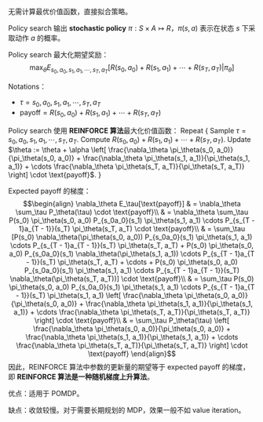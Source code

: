 无需计算最优价值函数，直接拟合策略。

Policy search 输出 **stochastic policy** $\pi: S \times A \mapsto R$，$\pi(s, a)$ 表示在状态 $s$ 下采取动作 $a$ 的概率。

Policy search 最大化期望奖励：
$$\max_\theta E_{s_0, a_0, s_1, a_1, \cdots, s_T, a_T}[R(s_0, a_0) + R(s_1, a_1) + \cdots + R(s_T, a_T) | \pi_\theta]$$

Notations：
- $\tau = s_0, a_0, s_1, a_1, \cdots, s_T, a_T$
- $\text{payoff} = R(s_0, a_0) + R(s_1, a_1) + \cdots + R(s_T, a_T)$

Policy search 使用 **REINFORCE 算法**最大化价值函数：
Repeat {
	Sample $\tau = s_0, a_0, s_1, a_1, \cdots, s_T, a_T$.
	Compute $R(s_0, a_0) + R(s_1, a_1) + \cdots + R(s_T, a_T)$.
	Update $\theta := \theta + \alpha \left[ \frac{\nabla_\theta \pi_\theta(s_0, a_0)}{\pi_\theta(s_0, a_0)} + \frac{\nabla_\theta \pi_\theta(s_1, a_1)}{\pi_\theta(s_1, a_1)} + \cdots \frac{\nabla_\theta \pi_\theta(s_T, a_T)}{\pi_\theta(s_T, a_T)} \right] \cdot \text{payoff}$.
}

Expected payoff 的梯度：
$$\begin{align}
\nabla_\theta E_\tau[\text{payoff}] & = \nabla_\theta \sum_\tau P_\theta(\tau) \cdot \text{payoff}\\
& = \nabla_\theta \sum_\tau P(s_0) \pi_\theta(s_0, a_0) P_{s_0a_0}(s_1) \pi_\theta(s_1, a_1) \cdots P_{s_{T - 1}a_{T - 1}}(s_T) \pi_\theta(s_T, a_T) \cdot \text{payoff}\\
& = \sum_\tau [P(s_0) \nabla_\theta(\pi_\theta(s_0, a_0)) P_{s_0a_0}(s_1) \pi_\theta(s_1, a_1) \cdots P_{s_{T - 1}a_{T - 1}}(s_T) \pi_\theta(s_T, a_T) + P(s_0) \pi_\theta(s_0, a_0) P_{s_0a_0}(s_1) \nabla_\theta(\pi_\theta(s_1, a_1)) \cdots P_{s_{T - 1}a_{T - 1}}(s_T) \pi_\theta(s_T, a_T) + \cdots + P(s_0) \pi_\theta(s_0, a_0) P_{s_0a_0}(s_1) \pi_\theta(s_1, a_1) \cdots P_{s_{T - 1}a_{T - 1}}(s_T) \nabla_\theta(\pi_\theta(s_T, a_T))] \cdot \text{payoff}\\
& = \sum_\tau P(s_0) \pi_\theta(s_0, a_0) P_{s_0a_0}(s_1) \pi_\theta(s_1, a_1) \cdots P_{s_{T - 1}a_{T - 1}}(s_T) \pi_\theta(s_1, a_1) \left[ \frac{\nabla_\theta \pi_\theta(s_0, a_0)}{\pi_\theta(s_0, a_0)} + \frac{\nabla_\theta \pi_\theta(s_1, a_1)}{\pi_\theta(s_1, a_1)} + \cdots \frac{\nabla_\theta \pi_\theta(s_T, a_T)}{\pi_\theta(s_T, a_T)} \right] \cdot \text{payoff}\\
& = \sum_\tau P_\theta(\tau) \left[ \frac{\nabla_\theta \pi_\theta(s_0, a_0)}{\pi_\theta(s_0, a_0)} + \frac{\nabla_\theta \pi_\theta(s_1, a_1)}{\pi_\theta(s_1, a_1)} + \cdots \frac{\nabla_\theta \pi_\theta(s_T, a_T)}{\pi_\theta(s_T, a_T)} \right] \cdot \text{payoff}
\end{align}$$
因此，REINFORCE 算法中参数的更新量的期望等于 expected payoff 的梯度，即 **REINFORCE 算法是一种随机梯度上升算法**。

优点：适用于 POMDP。

缺点：收敛较慢。对于需要长期规划的 MDP，效果一般不如 value iteration。